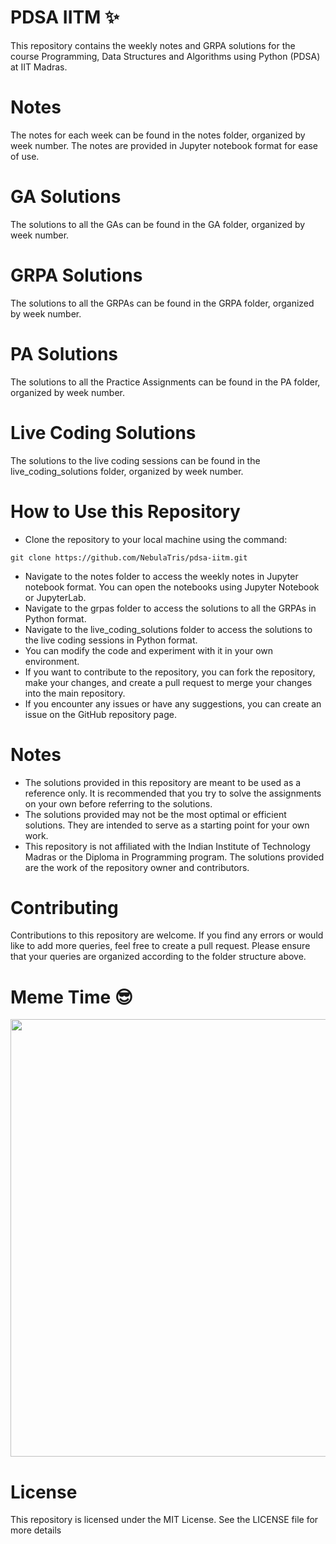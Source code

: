 # PDSA IITM :sparkles:
This repository contains the weekly notes and GRPA solutions for the course Programming, Data Structures and Algorithms using Python (PDSA) at IIT Madras.

# Notes
The notes for each week can be found in the notes folder, organized by week number. The notes are provided in Jupyter notebook format for ease of use.

# GA Solutions
The solutions to all the GAs can be found in the GA folder, organized by week number.

# GRPA Solutions
The solutions to all the GRPAs can be found in the GRPA folder, organized by week number.

# PA Solutions
The solutions to all the Practice Assignments can be found in the PA folder, organized by week number.

# Live Coding Solutions
The solutions to the live coding sessions can be found in the live_coding_solutions folder, organized by week number.

# How to Use this Repository
- Clone the repository to your local machine using the command:
```
git clone https://github.com/NebulaTris/pdsa-iitm.git
```
- Navigate to the notes folder to access the weekly notes in Jupyter notebook format. You can open the notebooks using Jupyter Notebook or JupyterLab.
- Navigate to the grpas folder to access the solutions to all the GRPAs in Python format.
- Navigate to the live_coding_solutions folder to access the solutions to the live coding sessions in Python format.
- You can modify the code and experiment with it in your own environment.
- If you want to contribute to the repository, you can fork the repository, make your changes, and create a pull request to merge your changes into the main repository.
- If you encounter any issues or have any suggestions, you can create an issue on the GitHub repository page.

# Notes
- The solutions provided in this repository are meant to be used as a reference only. It is recommended that you try to solve the assignments on your own before referring to the solutions.
- The solutions provided may not be the most optimal or efficient solutions. They are intended to serve as a starting point for your own work.
- This repository is not affiliated with the Indian Institute of Technology Madras or the Diploma in Programming program. The solutions provided are the work of the repository owner and contributors.

# Contributing
Contributions to this repository are welcome. If you find any errors or would like to add more queries, feel free to create a pull request. Please ensure that your queries are organized according to the folder structure above.

# Meme Time :sunglasses:
<img src="https://user-images.githubusercontent.com/94922914/234921768-d00fc999-2843-4dbb-b00d-510a418c5bba.jpg" width="700">

# License
This repository is licensed under the MIT License. See the LICENSE file for more details




